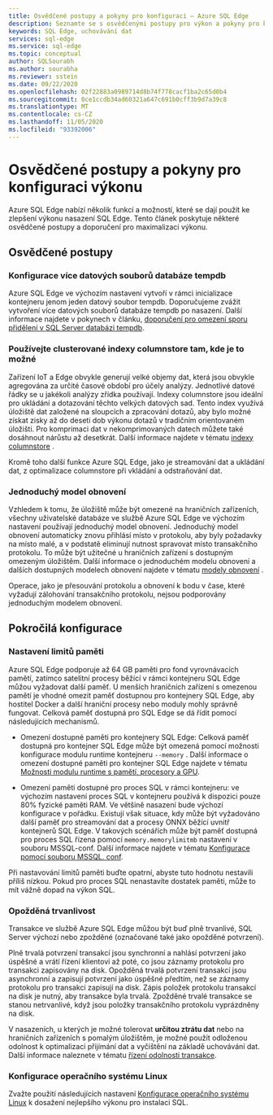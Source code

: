 ```yaml
---
title: Osvědčené postupy a pokyny pro konfiguraci – Azure SQL Edge
description: Seznamte se s osvědčenými postupy pro výkon a pokyny pro konfiguraci v Azure SQL Edge.
keywords: SQL Edge, uchovávání dat
services: sql-edge
ms.service: sql-edge
ms.topic: conceptual
author: SQLSourabh
ms.author: sourabha
ms.reviewer: sstein
ms.date: 09/22/2020
ms.openlocfilehash: 02f22883a0989714d8b74f778cacf1ba2c65d0b4
ms.sourcegitcommit: 0ce1ccdb34ad60321a647c691b0cff3b9d7a39c8
ms.translationtype: MT
ms.contentlocale: cs-CZ
ms.lasthandoff: 11/05/2020
ms.locfileid: "93392006"
---
```

# <a name="performance-best-practices-and-configuration-guidelines"></a>Osvědčené postupy a pokyny pro konfiguraci výkonu

Azure SQL Edge nabízí několik funkcí a možností, které se dají použít ke zlepšení výkonu nasazení SQL Edge. Tento článek poskytuje některé osvědčené postupy a doporučení pro maximalizaci výkonu. 

## <a name="best-practices"></a>Osvědčené postupy 

### <a name="configure-multiple-tempdb-data-files"></a>Konfigurace více datových souborů databáze tempdb

Azure SQL Edge ve výchozím nastavení vytvoří v rámci inicializace kontejneru jenom jeden datový soubor tempdb. Doporučujeme zvážit vytvoření více datových souborů databáze tempdb po nasazení. Další informace najdete v pokynech v článku, [doporučení pro omezení sporu přidělení v SQL Server databázi tempdb](https://support.microsoft.com/help/2154845/recommendations-to-reduce-allocation-contention-in-sql-server-tempdb-d).

### <a name="use-clustered-columnstore-indexes-where-possible"></a>Používejte clusterované indexy columnstore tam, kde je to možné

Zařízení IoT a Edge obvykle generují velké objemy dat, která jsou obvykle agregována za určité časové období pro účely analýzy. Jednotlivé datové řádky se u jakékoli analýzy zřídka používají. Indexy columnstore jsou ideální pro ukládání a dotazování těchto velkých datových sad. Tento index využívá úložiště dat založené na sloupcích a zpracování dotazů, aby bylo možné získat zisky až do deseti dob výkonu dotazů v tradičním orientovaném úložišti. Pro komprimaci dat v nekomprimovaných datech můžete také dosáhnout nárůstu až desetkrát. Další informace najdete v tématu [indexy columnstore](/sql/relational-databases/indexes/columnstore-indexes-overview) .

Kromě toho další funkce Azure SQL Edge, jako je streamování dat a ukládání dat, z optimalizace columnstore při vkládání a odstraňování dat. 

### <a name="simple-recovery-model"></a>Jednoduchý model obnovení

Vzhledem k tomu, že úložiště může být omezené na hraničních zařízeních, všechny uživatelské databáze ve službě Azure SQL Edge ve výchozím nastavení používají jednoduchý model obnovení. Jednoduchý model obnovení automaticky znovu přihlásí místo v protokolu, aby byly požadavky na místo malé, a v podstatě eliminují nutnost spravovat místo transakčního protokolu. To může být užitečné u hraničních zařízení s dostupným omezeným úložištěm. Další informace o jednoduchém modelu obnovení a dalších dostupných modelech obnovení najdete v tématu [modely obnovení](/sql/relational-databases/backup-restore/recovery-models-sql-server) .

Operace, jako je přesouvání protokolu a obnovení k bodu v čase, které vyžadují zálohování transakčního protokolu, nejsou podporovány jednoduchým modelem obnovení.  

## <a name="advanced-configuration"></a>Pokročilá konfigurace 

### <a name="setting-memory-limits"></a>Nastavení limitů paměti

Azure SQL Edge podporuje až 64 GB paměti pro fond vyrovnávacích pamětí, zatímco satelitní procesy běžící v rámci kontejneru SQL Edge můžou vyžadovat další paměť. U menších hraničních zařízení s omezenou pamětí je vhodné omezit paměť dostupnou pro kontejnery SQL Edge, aby hostitel Docker a další hraniční procesy nebo moduly mohly správně fungovat. Celková paměť dostupná pro SQL Edge se dá řídit pomocí následujících mechanismů. 

- Omezení dostupné paměti pro kontejnery SQL Edge: Celková paměť dostupná pro kontejner SQL Edge může být omezená pomocí možnosti konfigurace modulu runtime kontejneru `--memory` . Další informace o omezení dostupné paměti pro kontejner SQL Edge najdete v tématu [Možnosti modulu runtime s pamětí, procesory a GPU](https://docs.docker.com/config/containers/resource_constraints/).

- Omezení paměti dostupné pro proces SQL v rámci kontejneru: ve výchozím nastavení proces SQL v kontejneru používá k dispozici pouze 80% fyzické paměti RAM. Ve většině nasazení bude výchozí konfigurace v pořádku. Existují však situace, kdy může být vyžadováno další paměť pro streamování dat a procesy ONNX běžící uvnitř kontejnerů SQL Edge. V takových scénářích může být paměť dostupná pro proces SQL řízena pomocí `memory.memorylimitmb` nastavení v souboru MSSQL-conf. Další informace najdete v tématu [Konfigurace pomocí souboru MSSQL. conf](configure.md#configure-by-using-an-mssqlconf-file).

Při nastavování limitů paměti buďte opatrní, abyste tuto hodnotu nestavili příliš nízkou. Pokud pro proces SQL nenastavíte dostatek paměti, může to mít vážně dopad na výkon SQL.

### <a name="delayed-durability"></a>Opožděná trvanlivost

Transakce ve službě Azure SQL Edge můžou být buď plně trvanlivé, SQL Server výchozí nebo zpožděné (označované také jako opožděné potvrzení).

Plně trvalá potvrzení transakcí jsou synchronní a nahlásí potvrzení jako úspěšné a vrátí řízení klientovi až poté, co jsou záznamy protokolu pro transakci zapisovány na disk. Opožděná trvalá potvrzení transakcí jsou asynchronní a zapisují potvrzení jako úspěšné předtím, než se záznamy protokolu pro transakci zapisují na disk. Zápis položek protokolu transakcí na disk je nutný, aby transakce byla trvalá. Zpožděné trvalé transakce se stanou netrvanlivé, když jsou položky transakčního protokolu vyprázdněny na disk. 

V nasazeních, u kterých je možné tolerovat **určitou ztrátu dat** nebo na hraničních zařízeních s pomalým úložištěm, je možné použít odloženou odolnost k optimalizaci přijímání dat a vyčištění na základě uchovávání dat. Další informace naleznete v tématu [řízení odolnosti transakce](/sql/relational-databases/logs/control-transaction-durability).


### <a name="linux-os-configurations"></a>Konfigurace operačního systému Linux 

Zvažte použití následujících nastavení [Konfigurace operačního systému Linux](/sql/linux/sql-server-linux-performance-best-practices#linux-os-configuration) k dosažení nejlepšího výkonu pro instalaci SQL.